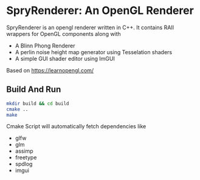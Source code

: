 # SpryRenderer: An OpenGL Renderer

SpryRenderer is an opengl renderer written in C++. It  contains RAII wrappers for OpenGL components along with 
- A Blinn Phong Renderer
- A perlin noise height map generator using Tesselation shaders
- A simple GUI shader editor using ImGUI 

Based on https://learnopengl.com/

## Build And Run
```bash
mkdir build && cd build
cmake ..
make
```

Cmake Script will automatically fetch dependencies like 
- glfw
- glm
- assimp
- freetype
- spdlog
- imgui
